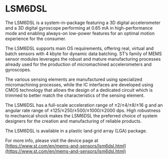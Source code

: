 # LSM6DSL

The LSM6DSL is a system-in-package featuring a 3D
digital accelerometer and a 3D digital gyroscope
performing at 0.65 mA in high-performance mode and
enabling always-on low-power features for an optimal
motion experience for the consumer.

The LSM6DSL supports main OS requirements,
offering real, virtual and batch sensors with 4 kbyte for
dynamic data batching.
ST’s family of MEMS sensor modules leverages the
robust and mature manufacturing processes already
used for the production of micromachined
accelerometers and gyroscopes.

The various sensing elements are manufactured using
specialized micromachining processes, while the IC
interfaces are developed using CMOS technology that
allows the design of a dedicated circuit which is
trimmed to better match the characteristics of the
sensing element.

The LSM6DSL has a full-scale acceleration range of
±2/±4/±8/±16 g and an angular rate range of
±125/±250/±500/±1000/±2000 dps.
High robustness to mechanical shock makes the
LSM6DSL the preferred choice of system designers for
the creation and manufacturing of reliable products.

The LSM6DSL is available in a plastic land grid array
(LGA) package.

For more info, please visit the device page at [https://www.st.com/en/mems-and-sensors/lsm6dsl.html](https://www.st.com/en/mems-and-sensors/lsm6dsl.html)

